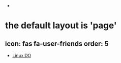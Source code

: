 -
# the default layout is 'page'
icon: fas fa-user-friends
order: 5
---

- [Linux DO](https://linux.do)
